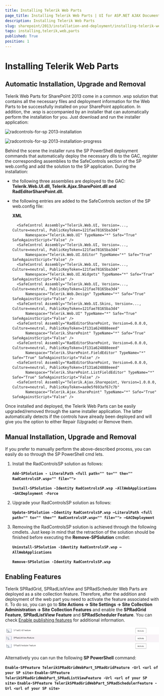 ```yaml
---
title: Installing Telerik Web Parts
page_title: Installing Telerik Web Parts | UI for ASP.NET AJAX Documentation
description: Installing Telerik Web Parts
slug: sharepoint/2013/installation-and-deployment/installing-telerik-web-parts
tags: installing,telerik,web,parts
published: True
position: 1
---
```


# Installing Telerik Web Parts



## Automatic Installation, Upgrade and Removal

Telerik Web Parts for SharePoint 2013 come in a common .wsp solution that contains all the necessary files and deployment information for the Web Parts to be successfully installed on your SharePoint application. In addition, the .wsp is accompanied by an installer that can automatically perform the installation for you. Just download and run the installer application:

![radcontrols-for-sp 2013-installation](images/radcontrols-for-sp2013-installation.png)

![radcontrols-for-sp 2013-installation-progress](images/radcontrols-for-sp2013-installation-progress.png)

Behind the scene the installer runs the SP PowerShell deployment commands that automatically deploy the necessary dlls to the GAC, register the corresponding assemblies to the SafeControls section of the SP web.config and add the solution to the SP application. During the installation:

* the following three assemblies are deployed to the GAC: **Telerik.Web.UI.dll, Telerik.Ajax.SharePoint.dll and RadEditorSharePoint.dll.**

* the following entries are added to the SafeControls section of the SP web.config file:

	**XML**

		<SafeControl Assembly="Telerik.Web.UI, Version=..., Culture=neutral, PublicKeyToken=121fae78165ba3d4"
		    Namespace="Telerik.Web.UI" TypeName="*" Safe="True" SafeAgainstScript="False" />
		<SafeControl Assembly="Telerik.Web.UI, Version=..., Culture=neutral, PublicKeyToken=121fae78165ba3d4"
		    Namespace="Telerik.Web.UI.Editor" TypeName="*" Safe="True" SafeAgainstScript="False" />
		<SafeControl Assembly="Telerik.Web.UI, Version=..., Culture=neutral, PublicKeyToken=121fae78165ba3d4"
		    Namespace="Telerik.Web.UI.Widgets" TypeName="*" Safe="True" SafeAgainstScript="False" />
		<SafeControl Assembly="Telerik.Web.UI, Version=..., Culture=neutral, PublicKeyToken=121fae78165ba3d4"
		    Namespace="Telerik.Web.Design" TypeName="*" Safe="True" SafeAgainstScript="False" />
		<SafeControl Assembly="Telerik.Web.UI.Skins, Version=..., Culture=neutral, PublicKeyToken=121fae78165ba3d4"
		    Namespace="Telerik.Web.UI" TypeName="*" Safe="True" SafeAgainstScript="False" />
		<SafeControl Assembly="RadEditorSharePoint, Version=6.0.0.0, Culture=neutral, PublicKeyToken=1f131a624888eeed"
		    Namespace="Telerik.SharePoint" TypeName="*" Safe="True" SafeAgainstScript="False" />
		<SafeControl Assembly="RadEditorSharePoint, Version=6.0.0.0, Culture=neutral, PublicKeyToken=1f131a624888eeed"
		    Namespace="Telerik.SharePoint.FieldEditor" TypeName="*" Safe="True" SafeAgainstScript="False" />
		<SafeControl Assembly="RadEditorSharePoint, Version=6.0.0.0, Culture=neutral, PublicKeyToken=1f131a624888eeed"
		    Namespace="Telerik.SharePoint.ListFieldEditor" TypeName="*" Safe="True" SafeAgainstScript="False" />
		<SafeControl Assembly="Telerik.Ajax.Sharepoint, Version=1.0.0.0, Culture=neutral, PublicKeyToken=aa9e5f693af67c7b"
		    Namespace="Telerik.Ajax.SharePoint" TypeName="*" Safe="True" SafeAgainstScript="False" />




Once installed and deployed, the Telerik Web Parts can be easily upgraded/removed through the same installer application. The latter automatically detects if the controls have already been deployed and will give you the option to either Repair (Upgrade) or Remove them.

## Manual Installation, Upgrade and Removal

If you prefer to manually perform the above-described process, you can easily do so through the SP PowerShell cmd lets.

1. Install the RadControlsSP solution as follows:

	 **`Add-SPSolution - LiteralPath <full path="" to="" the="" RadControlsSP.wsp="" file="">`**

	 **`Install-SPSolution -Identity RadControlsSP.wsp -AllWebApplications -GACDeployment -Force`**

1. Upgrade your RadControlsSP solution as follows:

	 **`Update-SPSolution –Identity RadControlsSP.wsp –LiteralPath <full path="" to="" the="" RadControlsSP.wsp="" file=""> –GACDeployment`**

1. Removing the RadControlsSP solution is achieved through the following cmdlets. Just keep in mind that the retraction of the solution should be finished before executing the **Remove-SPSolution** cmdlet:

	**`Uninstall-SPSolution -Identity RadControlsSP.wsp –AllWebApplications`**

	**`Remove-SPSolution -Identity RadControlsSP.wsp`**

## Enabling Features

Telerik SPRadGrid, SPRadListView and SPRadScheduler Web Parts are deployed as a site collection feature. Therefore, after the addition and deployment of the web part you need to activate the feature associated with it. To do so, you can go to **Site Actions -> Site Settings -> Site Collection Administration -> Site Collection Features** and enable the **SPRadGrid Feature**, **SPRadListView  Feature** and **SPRadScheduler  Feature**. You can check [Enable publishing features](https://support.office.com/en-us/article/Enable-publishing-features-479677a6-8b33-4ac7-907d-071c1c7e4518) for additional information. 

![installing-telerik-web-part-enabling-features-2013](images/installing-telerik-web-part-enabling-features-2013.png)

Alternatively you can run the following **SP PowerShell** command:

**`Enable-SPFeature TelerikSPRadGridWebPart_SPRadGridFeature -Url <url of your SP site>`**
**`Enable-SPFeature TelerikSPRadGridWebPart_SPRadListViewFeature -Url <url of your SP site>`**
**`Enable-SPFeature TelerikSPRadGridWebPart_SPRadSchedulerFeature -Url <url of your SP site>`**
